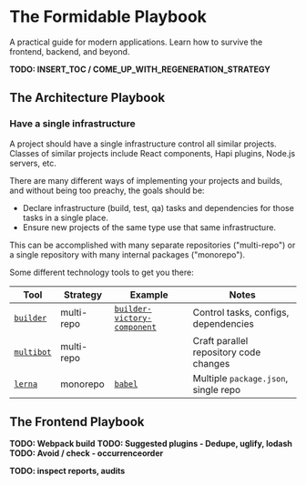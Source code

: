 The Formidable Playbook
=======================

A practical guide for modern applications. Learn how to survive the frontend,
backend, and beyond.

**TODO: INSERT_TOC / COME_UP_WITH_REGENERATION_STRATEGY**

## The Architecture Playbook

### Have a single infrastructure

A project should have a single infrastructure control all similar projects.
Classes of similar projects include React components, Hapi plugins, Node.js
servers, etc.

There are many different ways of implementing your projects and builds, and
without being too preachy, the goals should be:

* Declare infrastructure (build, test, qa) tasks and dependencies for those
  tasks in a single place.
* Ensure new projects of the same type use that same infrastructure.

This can be accomplished with many separate repositories ("multi-repo") or a
single repository with many internal packages ("monorepo").

Some different technology tools to get you there:

| Tool | Strategy | Example | Notes |
| ---- | ---------| ------- | ----- |
| [`builder`](https://github.com/FormidableLabs/builder)| multi-repo | [`builder-victory-component`](https://github.com/FormidableLabs/builder-victory-component) | Control tasks, configs, dependencies |
| [`multibot`](https://github.com/FormidableLabs/multibot)| multi-repo | | Craft parallel repository code changes |
| [`lerna`](https://github.com/lerna/lerna)| monorepo | [`babel`](https://github.com/babel/babel/blob/master/doc/design/monorepo.md) | Multiple `package.json`, single repo |

## The Frontend Playbook

**TODO: Webpack build**
**TODO: Suggested plugins - Dedupe, uglify, lodash**
**TODO: Avoid / check - occurrenceorder**

**TODO: inspect reports, audits**
